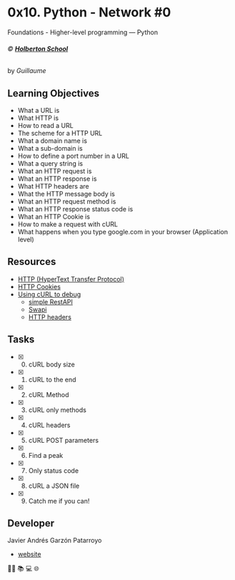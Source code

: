 # 0x10. Python - Network #0
Foundations - Higher-level programming ― Python

###### :copyright: **[Holberton School](https://www.holbertonschool.com/)**
by _Guillaume_

## Learning Objectives
* What a URL is
* What HTTP is
* How to read a URL
* The scheme for a HTTP URL
* What a domain name is
* What a sub-domain is
* How to define a port number in a URL
* What a query string is
* What an HTTP request is
* What an HTTP response is
* What HTTP headers are
* What the HTTP message body is
* What an HTTP request method is
* What an HTTP response status code is
* What an HTTP Cookie is
* How to make a request with cURL
* What happens when you type google.com in your browser (Application level)

## Resources
* [HTTP (HyperText Transfer Protocol)](https://www.ntu.edu.sg/home/ehchua/programming/webprogramming/http_basics.html)
* [HTTP Cookies](https://developer.mozilla.org/en-US/docs/Web/HTTP/Cookies)
* [Using cURL to debug](https://intranet.hbtn.io/concepts/51)
  - [simple RestAPI](https://github.com/holbertonschool/simple_rest_api)
  - [Swapi](https://swapi.co/)
  - [HTTP headers](https://medium.com/@bilalak90/http-headers-101-5392a7eff87b#.xj9rmyxhp)

## Tasks
* [x] 0. cURL body size
* [x] 1. cURL to the end
* [x] 2. cURL Method
* [x] 3. cURL only methods
* [x] 4. cURL headers
* [x] 5. cURL POST parameters
* [x] 6. Find a peak
* [x] 7. Only status code
* [x] 8. cURL a JSON file
* [x] 9. Catch me if you can!

## Developer
Javier Andrés Garzón Patarroyo
- [website](https://tecnoayuda.co/)

:man_technologist: :books: :computer: :globe_with_meridians:
